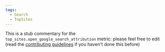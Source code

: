 ```yaml
---
tags:
  - Search
  - TopSites
---
```


This is a stub commentary for the `top_sites.open_google_search_attribution` metric: please feel free to edit (read the
[contributing guidelines](https://github.com/mozilla/glean-annotations/blob/main/CONTRIBUTING.md)
if you haven't done this before)

